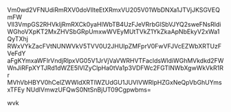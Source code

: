 Vm0wd2VFNUdiRmRXV0doVllteEtXRmxVU205V01WbDNXa1JTVjJKSGVEQmFW
Vll3VmpGS2RHVkljRmRXCk0yaHlWbTB4UzFJeVRrbGlSbVJYQ2sweFNsRldi
WGhoVXpKT2MxZHVSbGRpUmxwWVEyMUtTVkZ1YkZkaApNbEkyV2xWa1QyTXhj
RWxVYkZacFVtNUNWVkV5TVV0U2JHUlpZMFprV0FwVFJVcEZWbXRTUzFVeFdY
aFgKYmxaWFlrVndjRlpxVG05V1JrVjVaVWRHVTFacldsWldiWGhMVkdkd2FW
WnJiRFpXYTJRd1dWZE5lVlZyClpHa0tVa1p3VDFWc2FGTlNWbXgwWkVkR1Rr
MVhVbHBYV0hCelZWWldXRTlWZUdGU1JUVlVWRlpHZGxNeQpVbGhUYmsxTFEy
NUdlVmwzUFQwS0NtSnBjUT09Cgpwbms=

wvk